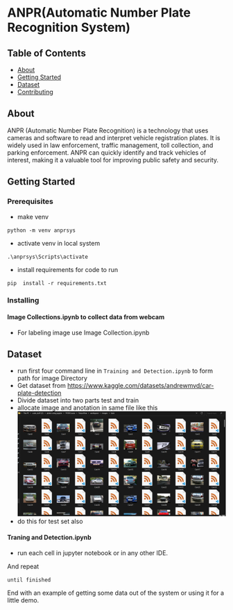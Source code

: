 # ANPR(Automatic Number Plate Recognition System)

## Table of Contents
+ [About](#about)
+ [Getting Started](#getting_started)
+ [Dataset](#dataset)
+ [Contributing](../CONTRIBUTING.md)

## About <a name = "about"></a>
ANPR (Automatic Number Plate Recognition) is a technology that uses cameras and software to read and interpret vehicle registration plates. It is widely used in law enforcement, traffic management, toll collection, and parking enforcement. ANPR can quickly identify and track vehicles of interest, making it a valuable tool for improving public safety and security.

## Getting Started <a name = "getting_started"></a>

### Prerequisites
* make venv 
```
python -m venv anprsys
```
* activate venv in local system
```
.\anprsys\Scripts\activate
```
* install requirements for code to run
```
pip  install -r requirements.txt
```

### Installing
#### Image Collections.ipynb to collect data from webcam
* For labeling image use Image Collection.ipynb

## Dataset <a name = "dataset"></a>
* run first four command line in ```Training and Detection.ipynb``` to form path for image Directory
* Get dataset from https://www.kaggle.com/datasets/andrewmvd/car-plate-detection
* Divide dataset into two parts test and train
* allocate image and anotation in same file like this 
![alt text](https://github.com/harshkasat/ANPR/blob/master/screenshot/train%20dataset%20screenshot.png)
* do this for test set also


#### Traning and Detection.ipynb
* run each cell in jupyter notebook or in any other IDE. 

And repeat

```
until finished
```

End with an example of getting some data out of the system or using it for a little demo.

